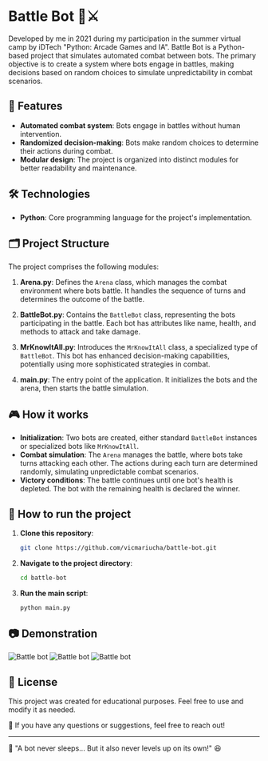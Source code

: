 # Battle Bot 🤖⚔️

Developed by me in 2021 during my participation in the summer virtual camp by iDTech "Python: Arcade Games and IA". Battle Bot is a Python-based project that simulates automated combat between bots. The primary objective is to create a system where bots engage in battles, making decisions based on random choices to simulate unpredictability in combat scenarios.

## 📌 Features

- **Automated combat system**: Bots engage in battles without human intervention.
- **Randomized decision-making**: Bots make random choices to determine their actions during combat.
- **Modular design**: The project is organized into distinct modules for better readability and maintenance.

## 🛠️ Technologies 

- **Python**: Core programming language for the project's implementation.

## 🗂️ Project Structure

The project comprises the following modules:

1. **Arena.py**: Defines the `Arena` class, which manages the combat environment where bots battle. It handles the sequence of turns and determines the outcome of the battle.

2. **BattleBot.py**: Contains the `BattleBot` class, representing the bots participating in the battle. Each bot has attributes like name, health, and methods to attack and take damage.

3. **MrKnowItAll.py**: Introduces the `MrKnowItAll` class, a specialized type of `BattleBot`. This bot has enhanced decision-making capabilities, potentially using more sophisticated strategies in combat.

4. **main.py**: The entry point of the application. It initializes the bots and the arena, then starts the battle simulation.

## 🎮 How it works

- **Initialization**: Two bots are created, either standard `BattleBot` instances or specialized bots like `MrKnowItAll`.
- **Combat simulation**: The `Arena` manages the battle, where bots take turns attacking each other. The actions during each turn are determined randomly, simulating unpredictable combat scenarios.
- **Victory conditions**: The battle continues until one bot's health is depleted. The bot with the remaining health is declared the winner.

## 🚀 How to run the project

1. **Clone this repository**:
   ```sh
   git clone https://github.com/vicmariucha/battle-bot.git
   ```
2. **Navigate to the project directory**:
   ```sh
   cd battle-bot
   ```
3. **Run the main script**:
   ```sh
   python main.py
   ```

## 📷 Demonstration
![Battle bot](https://cdn.discordapp.com/attachments/1089566799714078840/1336362220497535026/image.png?ex=67a387cd&is=67a2364d&hm=5cac9626d2595f4941efa7fd7e70af0c379fdd07f8b3f244c38f49c80290d32f&)
![Battle bot](https://cdn.discordapp.com/attachments/1089566799714078840/1336362314978426942/image.png?ex=67a387e4&is=67a23664&hm=4998fdc98541046a61344da3185146d43cdc56a119a934427c80ae3f1429de20&)
![Battle bot](https://cdn.discordapp.com/attachments/1089566799714078840/1336362757024645192/image.png?ex=67a3884d&is=67a236cd&hm=7d1cde88bdc3c49e8b357d6bfc6c7dd8d8a2326e79e9c263bae4626ab996edbd&)

## 📝 License
This project was created for educational purposes. Feel free to use and modify it as needed.

📩 If you have any questions or suggestions, feel free to reach out!

---

🤖 "A bot never sleeps... But it also never levels up on its own!" 😆
